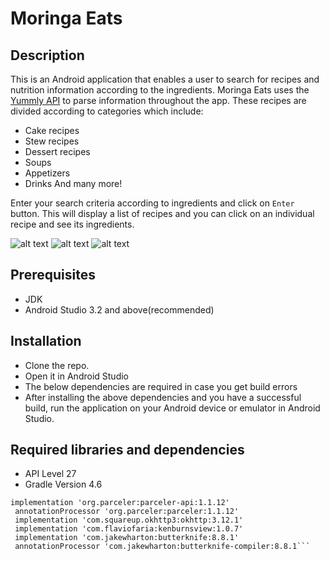 # Moringa Eats

## Description
This is an Android application that enables a user to search for recipes and nutrition information according to the ingredients. Moringa Eats uses the [Yummly API](developer.yummly.com) to parse information throughout the app. These recipes are divided according to categories which include: 
* Cake recipes
* Stew recipes
* Dessert recipes
* Soups
* Appetizers
* Drinks
And many more!

Enter your search criteria according to ingredients and click on `Enter` button. This will display a list of recipes and you can click on an individual recipe and see its ingredients.

![alt text](https://lh3.googleusercontent.com/Zayze7KbN1qNlnY7kBADcV9nvjbqoJoR6R7Ww6YtT1Wn3kDYNmWh-0g6g07nsYUyXnvKSQsPHHHX81ROsFUMc0TqRx0DuLQ8-MVBW1sZHaFxIAPBiKuyA38YkAbm8QYBvUa-E-5gBnSBgBuvvQVcKTp1TpvrSwK57Zdg6VN0Kf8Gi9NZXnBsFXqZahslwBJ19Oas0IsN_ICkhbXXxalpCKwVcdgT1ZYj0kVS8UookUqTbG9s_wgwODLvcqVpoH0CNpsgKPhMl0U2NAwBtkg1kqKDF6RKN2Gx3WEQL76mN-08cc1l-x3LA2vKtX5c_AjH4amK6fTv0lOf2J2kyrdZqeSkrRfm5MYgQheef76hg_uJSXBmymOK59wv6Sh_9rBEYzFyIOekcLWlFzbKd4LaQs_fG_hcE6E1uBaGKY1jecKkMtsdvM4jLj_2b4hdhIOKYrrQxELtBgpERF4yscZWr-J_SuB10W2CftC2z36hgiNYHwvGe_jM4Z5K-ZEsymngI8lK5Iy8MASLSvOQQNi6Gugxr4jxEgZKxrse_UA3-n7eBlwt7aR1U_4-RftzvTMDVaTVTQfPx3zOCRsiLY3_AQRB3YJHBvXNapeBhQk2OYbQTytwkdGC-BpkAkffez-_qg_dOhFbH4TZr4OKkd1s-9RYjsH7jDY=w359-h637-no "Welcome Activity")   ![alt text](https://lh3.googleusercontent.com/CqULDYjtNZlhxe_cHq70jOw5A-dlU8GTO5BZ9Bv4IzgisfJmVFyfKsGEZYCHEdpRFsvVkdcn5GSt2pXmf8_7SoJwEXM7uilYV4-mYc2RAkutwX_cMtaL3QfD93x_rxiAxO773zJs1Eo5BIXcscXKKo9-GFKmzB_Hnh-dSGHOH9CJDtOFawB21YLA2ZoE5oqW1JGDGDau1BynXJKz89RVJOCduvIM3DlC40sejzihzmV8q3rNu8UItepJMLQNm3FSmEh2M56B1oDdruIiZQK_LJ190PtankOXk1TTVnxCjaEw8Xlw4ln4SXdbQrpJafRn2chzlzAbjxZvO2QglSWHWfgEqBB7foQo2oa6XvwchjsfOyvpm0TUAJZ4gEz48Rz1TujUrdSEH2gwsboXPekkN_G7LFvGMEFG-dCcQ4lly0pj6AYgl7GTDU1GsOJIvJF_vq0iMWt7id-ATm45JrKxw7nCJytrs8_PPCThSJL8vdsvOgxeCCtn-lg8dUPmKi56e_XmA5R1pv6i4xk3dFxp_OI44mJBgHYgRXuXxpecQuyHuQIRmgEywxOYEYQIyhgUO6IzFbf_24gZdu6XFQo9vP9ZOFgrja0Oz9YVN5v2ceSeMbYH-Yh9kr9ra7_mn9MFS6RCogpVmPSWBEn0GakEoNoChg-kDek=w359-h637-no "Recipes List")   ![alt text](https://lh3.googleusercontent.com/h8FqGoLLSUuI_l617r5GcsDpF6pgDEDJjPcg7B8I2gpuvaY3DcR81jiouC4S-gLvoQCYqr5bY5oJUzg2nWAvOhBSNJYln8uZaJzxTXY5OfVZc7uenlrQ9XbLrYa8Bs0jwvzALFdguCjq_etx2MVmc_k5NLLGErrp1xQsmG7RDtWrt8xasKj4CZHA5xkFC7HE74raXW0ZZU00VDyag0Sy1cllZQPi4hQgUWsChFcgCXjW1VesGz5jWdqt9HSYmG5MBlD9OwDRFvwn5JDIjD5KepW00HvTV-bOp0WgE4wOr3N2ywgKRiU-yJn2Or6RmwQjzDSJ-JsvxPJ30Jq0lSw6MJp2SWtc8YfD2wnCYKizErd61_BnSVsSLXCYSdt8YGjP3D3UnMvesaYma4z5RUUnvqxi4uypfULtdJrJJBuUWunzTmrYixY0mOGydRHnNimGolK5iYPBQOzPeKppd0jdfv3BhuvchDRTAnEwKGW1ctNVxZpIt4BBqA7Mkoa8m7S9V0VJrtsEv6E62qyBcbMDXDQlqcj3qhjq5dUW8lOZXVTrJtC_OmkMbuWKcYQmOG5KN1A4DpbKDw6vdgnNzIQdbR42mX0FJa5rjbDg_EvF2wdJKPoNCOC0ceMJ38Eufgs-XHrTkiDQUheG7oltLUfE1TNIj9Eqnoc=w359-h637-no  "View Recipe Details")

## Prerequisites
* JDK
* Android Studio 3.2 and above(recommended)

## Installation
* Clone the repo.
* Open it in Android Studio
* The below dependencies are required in case you get build errors 
* After installing the above dependencies and you have a successful build, run the application on your Android device or emulator in Android Studio.

## Required libraries and dependencies
* API Level 27
* Gradle Version 4.6
``` implementation 'com.squareup.picasso:picasso:2.71828
implementation 'org.parceler:parceler-api:1.1.12'
 annotationProcessor 'org.parceler:parceler:1.1.12'
 implementation 'com.squareup.okhttp3:okhttp:3.12.1'
 implementation 'com.flaviofaria:kenburnsview:1.0.7'
 implementation 'com.jakewharton:butterknife:8.8.1'
 annotationProcessor 'com.jakewharton:butterknife-compiler:8.8.1```

